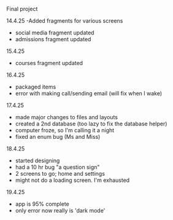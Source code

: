 Final project

14.4.25
-Added fragments for various screens

- social media fragment updated
- admissions fragment updated

15.4.25
- courses fragment updated

16.4.25
- packaged items
- error with making call/sending email (will fix when I wake)

17.4.25
- made major changes to files and layouts
- created a 2nd database (too lazy to fix the database helper)
- computer froze, so I'm calling it a night
- fixed an enum bug (Ms and Miss)

18.4.25
- started designing
- had a 10 hr bug "a question sign"
- 2 screens to go; home and settings
- might not do a loading screen. I'm exhausted

19.4.25
- app is 95% complete
- only error now really is 'dark mode'